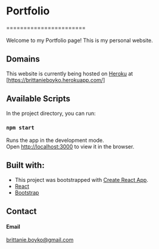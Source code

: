 # Portfolio
======================= <br /><br />
Welcome to my Portfolio page! This is my personal website.

## Domains <br />
This website is currently being hosted on [Heroku](https://heroku.com/) at [https://brittanieboyko.herokuapp.com/]


## Available Scripts

In the project directory, you can run:

### `npm start`

Runs the app in the development mode.<br />
Open [http://localhost:3000](http://localhost:3000) to view it in the browser.


## Built with:
* This project was bootstrapped with [Create React App](https://github.com/facebook/create-react-app).
* [React](https://reactjs.org/)
* [Bootstrap](https://getbootstrap.com/)


## Contact
#### Email <br />
brittanie.boyko@gmail.com
